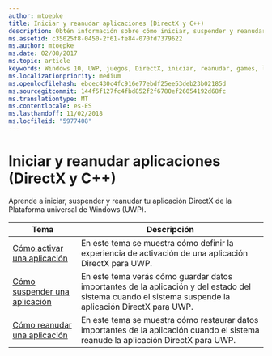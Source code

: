 ```yaml
---
author: mtoepke
title: Iniciar y reanudar aplicaciones (DirectX y C++)
description: Obtén información sobre cómo iniciar, suspender y reanudar tu aplicación DirectX para la Plataforma universal de Windows (UWP).
ms.assetid: c35025f8-0450-2f61-fe84-070fd7379622
ms.author: mtoepke
ms.date: 02/08/2017
ms.topic: article
keywords: Windows 10, UWP, juegos, DirectX, iniciar, reanudar, games, launching, resuming
ms.localizationpriority: medium
ms.openlocfilehash: ebcec430c4fc916e77ebdf25ee53deb23b02185d
ms.sourcegitcommit: 144f5f127fc4fbd852f2f6780ef26054192d68fc
ms.translationtype: MT
ms.contentlocale: es-ES
ms.lasthandoff: 11/02/2018
ms.locfileid: "5977408"
---
```

# <a name="launching-and-resuming-apps-directx-and-c"></a>Iniciar y reanudar aplicaciones (DirectX y C++)



Aprende a iniciar, suspender y reanudar tu aplicación DirectX de la Plataforma universal de Windows (UWP).

| Tema | Descripción |
|---------------------------------------------------------------------|-----------------------------------------------------------------------------------------------------------------|
| [Cómo activar una aplicación](how-to-activate-an-app-directx-and-cpp.md) | En este tema se muestra cómo definir la experiencia de activación de una aplicación DirectX para UWP. |
| [Cómo suspender una aplicación](how-to-suspend-an-app-directx-and-cpp.md) | En este tema verás cómo guardar datos importantes de la aplicación y del estado del sistema cuando el sistema suspende la aplicación DirectX para UWP. |
| [Cómo reanudar una aplicación](how-to-resume-an-app-directx-and-cpp.md) | En este tema se muestra cómo restaurar datos importantes de la aplicación cuando el sistema reanude la aplicación DirectX para UWP. |
 

 

 




